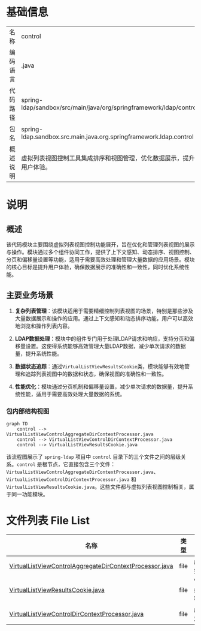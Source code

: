# 基础信息

|      |      |
|------|------|
| 名称 | control |
| 编码语言 | .java |
| 代码路径 | spring-ldap/sandbox/src/main/java/org/springframework/ldap/control |
| 包名 | spring-ldap.sandbox.src.main.java.org.springframework.ldap.control |
| 概述说明 | 虚拟列表视图控制工具集成排序和视图管理，优化数据展示，提升用户体验。 |

# 说明

## 概述

该代码模块主要围绕虚拟列表视图控制功能展开，旨在优化和管理列表视图的展示与操作。模块通过多个组件协同工作，提供了上下文感知、动态排序、视图控制、分页和偏移量设置等功能，适用于需要高效处理和管理大量数据的应用场景。模块的核心目标是提升用户体验，确保数据展示的准确性和一致性，同时优化系统性能。

## 主要业务场景

1. **复杂列表管理**：该模块适用于需要精细控制列表视图的场景，特别是那些涉及大量数据展示和操作的应用。通过上下文感知和动态排序功能，用户可以高效地浏览和操作列表内容。

2. **LDAP数据处理**：模块中的组件专门用于处理LDAP请求和响应，支持分页和偏移量设置。这使得系统能够高效管理大量LDAP数据，减少单次请求的数据量，提升系统性能。

3. **数据状态追踪**：通过`VirtualListViewResultsCookie`类，模块能够有效地管理和追踪列表视图中的数据和状态，确保视图的准确性和一致性。

4. **性能优化**：模块通过分页机制和偏移量设置，减少单次请求的数据量，提升系统性能，适用于需要高效处理大量数据的系统。


### 包内部结构视图

```mermaid
graph TD
    control --> VirtualListViewControlAggregateDirContextProcessor.java
    control --> VirtualListViewControlDirContextProcessor.java
    control --> VirtualListViewResultsCookie.java
```

该流程图展示了 `spring-ldap` 项目中 `control` 目录下的三个文件之间的层级关系。`control` 是根节点，它直接包含三个文件：`VirtualListViewControlAggregateDirContextProcessor.java`、`VirtualListViewControlDirContextProcessor.java` 和 `VirtualListViewResultsCookie.java`。这些文件都与虚拟列表视图控制相关，属于同一功能模块。

# 文件列表 File List

| 名称   | 类型  | 说明 |
|-------|------|-------------|
| [VirtualListViewControlAggregateDirContextProcessor.java](VirtualListViewControlAggregateDirContextProcessor.md) | file | 虚拟列表视图集成排序与列表控制功能。 |
| [VirtualListViewResultsCookie.java](VirtualListViewResultsCookie.md) | file | VirtualListViewResultsCookie类存储cookie、目标位置和内容计数。 |
| [VirtualListViewControlDirContextProcessor.java](VirtualListViewControlDirContextProcessor.md) | file | 虚拟列表视图控件处理LDAP请求响应，支持分页和偏移量。 |


